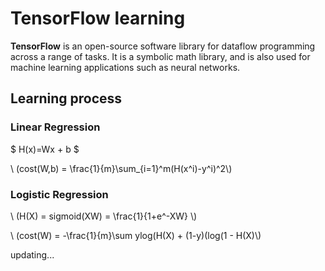 # TensorFlow learning


**TensorFlow** is an open-source software library for dataflow programming across a range of tasks. It is a symbolic math library, and is also used for machine learning applications such as neural networks.

## Learning process


### **Linear Regression**


$ H(x)=Wx + b $

\\ (cost(W,b) = \frac{1}{m}\sum_{i=1}^m(H(x^i)-y^i)^2\\)


### **Logistic Regression**


\\ (H(X) = sigmoid(XW) = \frac{1}{1+e^-XW} \\)

\\ (cost(W) = -\frac{1}{m}\sum ylog(H(X) + (1-y)(log(1 - H(X)\\)

updating...
